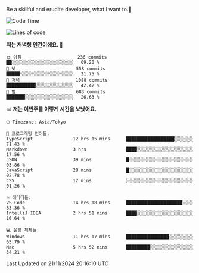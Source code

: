Be a skillful and erudite developer, what I want to.👶

<!--START_SECTION:waka-->
![Code Time](http://img.shields.io/badge/Code%20Time-1%2C410%20hrs%2039%20mins-blue)

![Lines of code](https://img.shields.io/badge/%EC%A0%80%EB%8A%94%20%EC%97%AC%ED%83%9C%EA%B9%8C%EC%A7%80%20-903.4%20thousand%20%EC%A4%84%EC%9D%98%20%EC%BD%94%EB%93%9C%EB%A5%BC%20%EC%9E%91%EC%84%B1%ED%96%88%EC%96%B4%EC%9A%94.-blue)

**저는 저녁형 인간이에요. 🦉** 

```text
🌞 아침                     236 commits         ██░░░░░░░░░░░░░░░░░░░░░░░   09.20 % 
🌆 낮　                     558 commits         █████░░░░░░░░░░░░░░░░░░░░   21.75 % 
🌃 저녁                     1088 commits        ███████████░░░░░░░░░░░░░░   42.42 % 
🌙 밤　                     683 commits         ███████░░░░░░░░░░░░░░░░░░   26.63 % 
```


📊 **저는 이번주를 이렇게 시간을 보냈어요.** 

```text
🕑︎ Timezone: Asia/Tokyo

💬 프로그래밍 언어들: 
TypeScript               12 hrs 15 mins      ██████████████████░░░░░░░   71.43 % 
Markdown                 3 hrs               ████░░░░░░░░░░░░░░░░░░░░░   17.56 % 
JSON                     39 mins             █░░░░░░░░░░░░░░░░░░░░░░░░   03.86 % 
JavaScript               28 mins             █░░░░░░░░░░░░░░░░░░░░░░░░   02.78 % 
CSS                      12 mins             ░░░░░░░░░░░░░░░░░░░░░░░░░   01.26 % 

🔥 에디터들: 
VS Code                  14 hrs 18 mins      █████████████████████░░░░   83.36 % 
IntelliJ IDEA            2 hrs 51 mins       ████░░░░░░░░░░░░░░░░░░░░░   16.64 % 

💻 운영 체제들: 
Windows                  11 hrs 17 mins      ████████████████░░░░░░░░░   65.79 % 
Mac                      5 hrs 52 mins       █████████░░░░░░░░░░░░░░░░   34.21 % 
```


 Last Updated on 21/11/2024 20:16:10 UTC
<!--END_SECTION:waka-->
